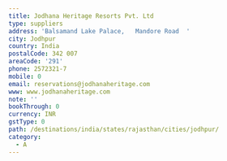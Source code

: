 ```yaml
---
title: Jodhana Heritage Resorts Pvt. Ltd
type: suppliers
address: 'Balsamand Lake Palace,   Mandore Road  '
city: Jodhpur
country: India
postalCode: 342 007
areaCode: '291'
phone: 2572321-7
mobile: 0
email: reservations@jodhanaheritage.com
www: www.jodhanaheritage.com
note: ''
bookThrough: 0
currency: INR
gstType: 0
path: /destinations/india/states/rajasthan/cities/jodhpur/
category:
  - A
---
```



